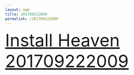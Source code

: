 ```yaml
---
layout: app
title: 201709222009
permalink: /201709222009
---
```

<div class="pure-g">
    <div class="pure-u-1-1" style="font-size: 4em">
        <a class="pure-button-primary" href="itms-services://?action=download-manifest&url=https%3A%2F%2Flitsungyisigono.github.io%2FTestScript%2Fmanifests%2F201709222009.plist"><i class="fa fa-download" aria-hidden="true"></i>Install Heaven 201709222009</a>
    </div>
</div>